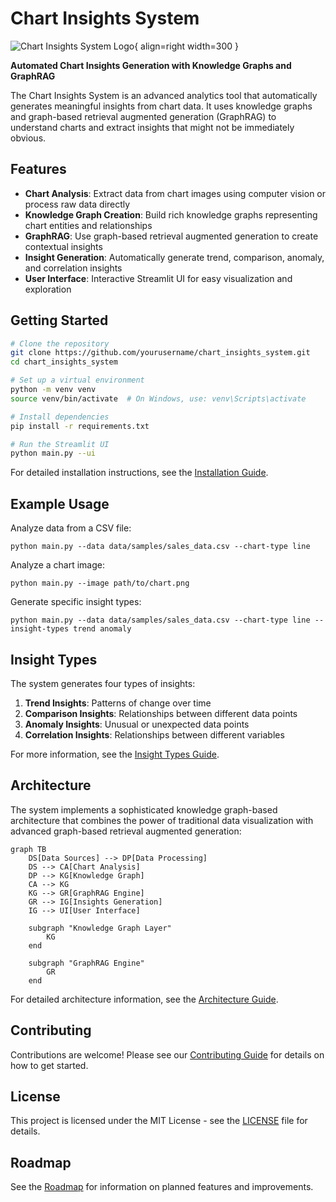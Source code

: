 # Chart Insights System

![Chart Insights System Logo](assets/logo.png){ align=right width=300 }

**Automated Chart Insights Generation with Knowledge Graphs and GraphRAG**

The Chart Insights System is an advanced analytics tool that automatically generates meaningful insights from chart data. It uses knowledge graphs and graph-based retrieval augmented generation (GraphRAG) to understand charts and extract insights that might not be immediately obvious.

## Features

- **Chart Analysis**: Extract data from chart images using computer vision or process raw data directly
- **Knowledge Graph Creation**: Build rich knowledge graphs representing chart entities and relationships
- **GraphRAG**: Use graph-based retrieval augmented generation to create contextual insights
- **Insight Generation**: Automatically generate trend, comparison, anomaly, and correlation insights
- **User Interface**: Interactive Streamlit UI for easy visualization and exploration

## Getting Started

```bash
# Clone the repository
git clone https://github.com/yourusername/chart_insights_system.git
cd chart_insights_system

# Set up a virtual environment
python -m venv venv
source venv/bin/activate  # On Windows, use: venv\Scripts\activate

# Install dependencies
pip install -r requirements.txt

# Run the Streamlit UI
python main.py --ui
```

For detailed installation instructions, see the [Installation Guide](user/installation.md).

## Example Usage

Analyze data from a CSV file:
```
python main.py --data data/samples/sales_data.csv --chart-type line
```

Analyze a chart image:
```
python main.py --image path/to/chart.png
```

Generate specific insight types:
```
python main.py --data data/samples/sales_data.csv --chart-type line --insight-types trend anomaly
```

## Insight Types

The system generates four types of insights:

1. **Trend Insights**: Patterns of change over time
2. **Comparison Insights**: Relationships between different data points
3. **Anomaly Insights**: Unusual or unexpected data points
4. **Correlation Insights**: Relationships between different variables

For more information, see the [Insight Types Guide](user/insight-types.md).

## Architecture

The system implements a sophisticated knowledge graph-based architecture that combines the power of traditional data visualization with advanced graph-based retrieval augmented generation:

```mermaid
graph TB
    DS[Data Sources] --> DP[Data Processing]
    DS --> CA[Chart Analysis]
    DP --> KG[Knowledge Graph]
    CA --> KG
    KG --> GR[GraphRAG Engine]
    GR --> IG[Insights Generation]
    IG --> UI[User Interface]
    
    subgraph "Knowledge Graph Layer"
        KG
    end
    
    subgraph "GraphRAG Engine"
        GR
    end
```

For detailed architecture information, see the [Architecture Guide](dev/architecture.md).

## Contributing

Contributions are welcome! Please see our [Contributing Guide](../CONTRIBUTING.md) for details on how to get started.

## License

This project is licensed under the MIT License - see the [LICENSE](../LICENSE.md) file for details.

## Roadmap

See the [Roadmap](ROADMAP.md) for information on planned features and improvements.
